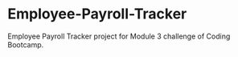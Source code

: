# Employee-Payroll-Tracker
Employee Payroll Tracker project for Module 3 challenge of Coding Bootcamp.
